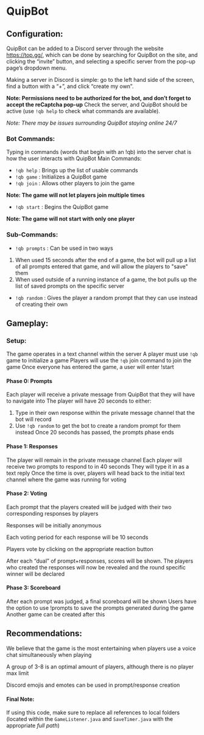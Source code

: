 # QuipBot

## Configuration:
QuipBot can be added to a Discord server through the website https://top.gg/, which can be done by searching for QuipBot on the site, and clicking the “invite” button, and selecting a specific server from the pop-up page’s dropdown menu.

Making a server in Discord is simple: go to the left hand side of the screen, find a button with a “+”, and click “create my own”.

**Note: Permissions need to be authorized for the bot, and don’t forget to accept the reCaptcha pop-up**
Check the server, and QuipBot should be active (use `!qb help` to check what commands are available).

*Note: There may be issues surrounding QuipBot staying online 24/7*
 
### Bot Commands:
Typing in commands (words that begin with an !qb) into the server chat is how the user interacts with QuipBot
Main Commands:
- `!qb help` : Brings up the list of usable commands
- `!qb game` : Initializes a QuipBot game
- `!qb join` : Allows other players to join the game

**Note: The game will not let players join multiple times**
- `!qb start` : Begins the QuipBot game

**Note: The game will not start with only one player**

### Sub-Commands:
- `!qb prompts` : Can be used in two ways

 1. When used 15 seconds after the end of a game, the bot will pull up a list of all prompts entered that game, and will allow the players to "save" them
 2. When used outside of a running instance of a game, the bot pulls up the list of saved prompts on the specific server

- `!qb random` : Gives the player a random prompt that they can use instead of creating their own

## Gameplay:

### Setup:

The game operates in a text channel within the server 
A player must use `!qb` game to initialize a game
Players will use the `!qb` join command to join the game
Once everyone has entered the game, a user will enter !start

#### Phase 0: Prompts
Each player will receive a private message from QuipBot that they will have to navigate into
The player will have 20 seconds to either:

1. Type in their own response within the private message channel that the bot will record
2. Use `!qb random` to get the bot to create a random prompt for them instead
Once 20 seconds has passed, the prompts phase ends

#### Phase 1: Responses
The player will remain in the private message channel
Each player will receive two prompts to respond to in 40 seconds
They will type it in as a text reply
Once the time is over, players will head back to the initial text channel where the game was running for voting

#### Phase 2: Voting
Each prompt that the players created will be judged with their two corresponding responses by players

Responses will be initially anonymous 

Each voting period for each response will be 10 seconds

Players vote by clicking on the appropriate reaction button

After each “dual” of prompt+responses, scores will be shown. 
The players who created the responses will now be revealed and the round specific winner will be declared

#### Phase 3: Scoreboard
After each prompt was judged, a final scoreboard will be shown
Users have the option to use !prompts to save the prompts generated during the game
Another game can be created after this
 
## Recommendations:
We believe that the game is the most entertaining when players use a voice chat simultaneously when playing

A group of 3-8 is an optimal amount of players, although there is no player max limit

Discord emojis and emotes can be used in prompt/response creation

#### Final Note:
If using this code, make sure to replace all references to local folders (located within the `GameListener.java` and `SaveTimer.java` with the appropriate *full path*)
